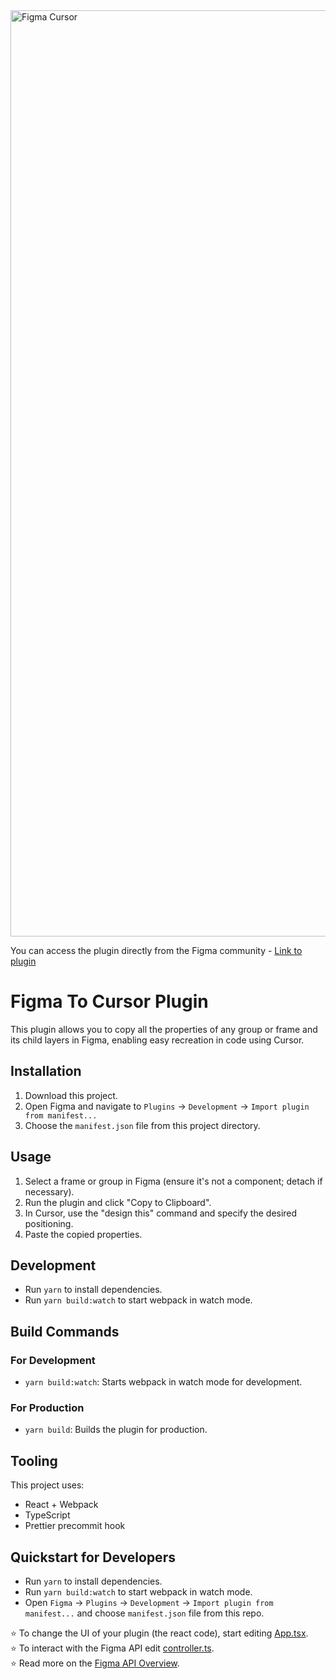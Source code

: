
<img width="1482" alt="Figma Cursor" src="https://github.com/user-attachments/assets/795d12b2-ada4-4df2-970d-7c977d603fa3">

You can access the plugin directly from the Figma community - [Link to plugin](https://www.figma.com/community/plugin/1434599500152464568/figma-to-cursor)

# Figma To Cursor Plugin

This plugin allows you to copy all the properties of any group or frame and its child layers in Figma, enabling easy recreation in code using Cursor.

## Installation

1. Download this project.
2. Open Figma and navigate to `Plugins` -> `Development` -> `Import plugin from manifest...`
3. Choose the `manifest.json` file from this project directory.

## Usage

1. Select a frame or group in Figma (ensure it's not a component; detach if necessary).
2. Run the plugin and click "Copy to Clipboard".
3. In Cursor, use the "design this" command and specify the desired positioning.
4. Paste the copied properties.

## Development

- Run `yarn` to install dependencies.
- Run `yarn build:watch` to start webpack in watch mode.

## Build Commands

### For Development

- `yarn build:watch`: Starts webpack in watch mode for development.

### For Production

- `yarn build`: Builds the plugin for production.

## Tooling

This project uses:

- React + Webpack
- TypeScript
- Prettier precommit hook

## Quickstart for Developers

- Run `yarn` to install dependencies.
- Run `yarn build:watch` to start webpack in watch mode.
- Open `Figma` -> `Plugins` -> `Development` -> `Import plugin from manifest...` and choose `manifest.json` file from this repo.

⭐ To change the UI of your plugin (the react code), start editing [App.tsx](./src/app/components/App.tsx).  
⭐ To interact with the Figma API edit [controller.ts](./src/plugin/controller.ts).  
⭐ Read more on the [Figma API Overview](https://www.figma.com/plugin-docs/api/api-overview/).
